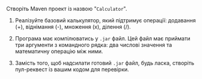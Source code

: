 Створіть Maven проект із назвою "`Calculator`".

1. Реалізуйте базовий калькулятор, який підтримує операції: 
додавання (+), 
віднімання (-), 
множення (x),
ділення (/).

2. Програма має компілюватись у `.jar` файл. 
Цей файл має приймати три аргументи з командного рядка: 
два числові значення та математичну операцію між ними.

3. Замість того, щоб надсилати готовий `.jar` файл, 
будь ласка, створіть пул-реквест із вашим кодом для перевірки.